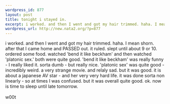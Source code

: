 ```yaml
--- 
wordpress_id: 877
layout: post
title: tonight i stayed in.
excerpt: i worked. and then I went and got my hair trimmed. haha. I mean shorn. after that I came home and PASSED out. it ruled. slept until about 9 or 10. ordered some food. watched 'bend it like beckham' and then watched 'platonic sex.' both were quite good. 'bend it like beckham' was really funny - I really liked it. sorta dumb - but really nice. 'platonic sex' was quite good - incredibly weird...
wordpress_url: http://new.nata2.org/?p=877
---
```

i worked. and then I went and got my hair trimmed. haha. I mean shorn. after that I came home and PASSED out. it ruled. slept until about 9 or 10. ordered some food. watched 'bend it like beckham' and then watched 'platonic sex.' both were quite good. 'bend it like beckham' was really funny - I really liked it. sorta dumb - but really nice. 'platonic sex' was quite good - incredibly weird. a very strange movie. and relaly sad. but it was good. it is about a japanese AV star - and her very very hard life. it was done sorta non linearly - so at times I was confused. but it was overall quite good. ok. now is time to sleep until late tomorrow. <br/><br/>w00t
